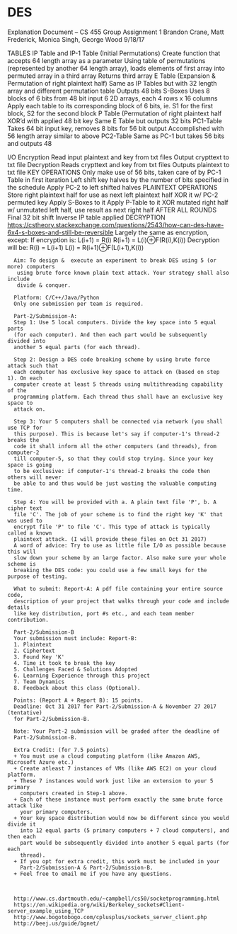 # DES

Explanation Document – CS 455 Group Assignment 1
Brandon Crane, Matt Frederick, Monica Singh, George Wood
9/18/17

TABLES
  IP Table and IP-1 Table (Initial Permutations)
    Create function that accepts 64 length array as a parameter
    Using table of permutations (represented by another 64 length array), loads elements of first array into permuted array         in a third array
    Returns third array
  E Table (Expansion & Permutation of right plaintext half)
    Same as IP Tables but with 32 length array and different permutation table
    Outputs 48 bits
  S-Boxes
    Uses 8 blocks of 6 bits from 48 bit input
    6 2D arrays, each 4 rows x 16 columns
    Apply each table to its corresponding block of 6 bits, ie. S1 for the first block, S2 for the second block
  P Table (Permutation of right plaintext half XOR’d with applied 48 bit key
    Same E Table but outputs 32 bits
  PC1-Table
    Takes 64 bit input key, removes 8 bits for 56 bit output
    Accomplished with 56 length array similar to above
  PC2-Table
    Same as PC-1 but takes 56 bits and outputs 48

I/O
  Encryption
    Read input plaintext and key from txt files
    Output crypttext to txt file
  Decryption
    Reads crypttext and key from txt files
    Outputs plaintext to txt file
KEY OPERATIONS
  Only make use of 56 bits, taken care of by PC-1 Table in first iteration
  Left shift key halves by the number of bits specified in the schedule
  Apply PC-2 to left shifted halves
PLAINTEXT OPERATIONS
  Store right plaintext half for use as next left plaintext half
  XOR it w/ PC-2 permuted key
  Apply S-Boxes to it
  Apply P-Table to it
  XOR mutated right half w/ unmutated left half, use result as next right half
AFTER ALL ROUNDS
  Final 32 bit shift
  Inverse IP table applied
DECRYPTION
  https://cstheory.stackexchange.com/questions/2543/how-can-des-have-6x4-s-boxes-and-still-be-reversible
  Largely the same as encryption, except:
    If encryption is:
      L(i+1) = R(i)
      R(i+1) = L(i)⊕F(R(i),K(i))
    Decryption will be:
      R(i) = L(i+1)
      L(i) = R(i+1)⊕F(L(i+1),K(i))


      Aim: To design &  execute an experiment to break DES using 5 (or more) computers
       using brute force known plain text attack. Your strategy shall also include
       divide & conquer.

      Platform: C/C++/Java/Python
      Only one submission per team is required.

      Part-2/Submission-A:
      Step 1: Use 5 local computers. Divide the key space into 5 equal parts
      (for each computer). And then each part would be subsequently divided into
      another 5 equal parts (for each thread).

      Step 2: Design a DES code breaking scheme by using brute force attack such that
      each computer has exclusive key space to attack on (based on step 1). On each
      computer create at least 5 threads using multithreading capability of the
      programming platform. Each thread thus shall have an exclusive key space to
      attack on.

      Step 3: Your 5 computers shall be connected via network (you shall use TCP for
      this purpose). This is because let's say if computer-1's thread-2 breaks the
      code it shall inform all the other computers (and threads), from computer-2
      till computer-5, so that they could stop trying. Since your key space is going
      to be exclusive: if computer-1's thread-2 breaks the code then others will never
      be able to and thus would be just wasting the valuable computing time.

      Step 4: You will be provided with a. A plain text file 'P', b. A cipher text
      file 'C'. The job of your scheme is to find the right key 'K' that was used to
      encrypt file 'P' to file 'C'. This type of attack is typically called a known
      plaintext attack. (I will provide these files on Oct 31 2017)
      A word of advice: Try to use as little file I/O as possible because this will
      slow down your scheme by an large factor. Also make sure your whole scheme is
      breaking the DES code: you could use a few small keys for the purpose of testing.

      What to submit: Report-A: A pdf file containing your entire source code,
      description of your project that walks through your code and include details
      like key distribution, port #s etc., and each team member contribution.

      Part-2/Submission-B
      Your submission must include: Report-B:
      1. Plaintext
      2. Ciphertext
      3. Found Key 'K'
      4. Time it took to break the key
      5. Challenges Faced & Solutions Adopted
      6. Learning Experience through this project
      7. Team Dynamics
      8. Feedback about this class (Optional).

      Points: (Report A + Report B): 15 points.
      Deadline: Oct 31 2017 for Part-2/Submission-A & November 27 2017 (tentative)
      for Part-2/Submission-B.

      Note: Your Part-2 submission will be graded after the deadline of
      Part-2/Submission-B.

      Extra Credit: (for 7.5 points)
      + You must use a cloud computing platform (like Amazon AWS, Microsoft Azure etc.)
      + Create atleast 7 instances of VMs (like AWS EC2) on your cloud platform.
      + These 7 instances would work just like an extension to your 5 primary
        computers created in Step-1 above.
      + Each of these instance must perform exactly the same brute force attack like
        your primary computers.
      + Your key space distribution would now be different since you would divide it
        into 12 equal parts (5 primary computers + 7 cloud computers), and then each
        part would be subsequently divided into another 5 equal parts (for each
        thread).
      + If you opt for extra credit, this work must be included in your
        Part-2/Submission-A & Part-2/Submission-B.
      + Feel free to email me if you have any questions.



      http://www.cs.dartmouth.edu/~campbell/cs50/socketprogramming.html
      https://en.wikipedia.org/wiki/Berkeley_sockets#Client-server_example_using_TCP
      http://www.bogotobogo.com/cplusplus/sockets_server_client.php
      http://beej.us/guide/bgnet/

